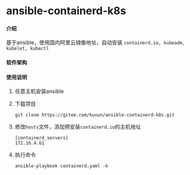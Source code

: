 # ansible-containerd-k8s

#### 介绍
基于ansible，使用国内阿里云镜像地址，自动安装 ` containerd.io, kubeadm, kubelet, kubectl ` 

#### 软件架构



#### 使用说明

1. 任意主机安装ansible

2. 下载项目

   ````shell
   git clone https://gitee.com/kuuun/ansible-containerd-k8s.git
   ````

3. 修改`hosts`文件，添加预安装`containerd.io`的主机地址

   ```shell
   [containerd_servers]
   172.16.4.61
   ```

   

4. 执行命令

   ```shell
   ansible-playbook containerd.yaml -k
   ```

   
